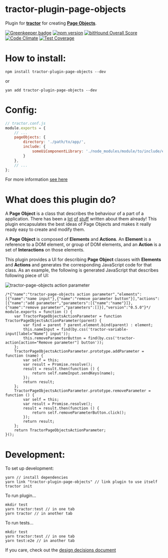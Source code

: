 # tractor-plugin-page-objects

Plugin for [**tractor**](https://github.com/TradeMe/tractor) for creating [**Page Objects**](https://github.com/SeleniumHQ/selenium/wiki/PageObjects).

[![Greenkeeper badge](https://badges.greenkeeper.io/phenomnomnominal/tractor-plugin-page-objects.svg)](https://greenkeeper.io/)
[![npm version](https://img.shields.io/npm/v/tractor-plugin-page-objects.svg)](https://www.npmjs.com/package/tractor-plugin-page-objects)
[![bitHound Overall Score](https://www.bithound.io/github/phenomnomnominal/tractor-plugin-page-objects/badges/score.svg)](https://www.bithound.io/github/phenomnomnominal/tractor-plugin-page-objects)
[![Code Climate](https://codeclimate.com/github/phenomnomnominal/tractor-plugin-page-objects/badges/gpa.svg)](https://codeclimate.com/github/phenomnomnominal/tractor-plugin-page-objects)
[![Test Coverage](https://codeclimate.com/github/phenomnomnominal/tractor-plugin-page-objects/coverage.svg)](https://codeclimate.com/github/phenomnomnominal/tractor-plugin-page-objects/coverage)

# How to install:

`npm install tractor-plugin-page-objects --dev`

or

`yan add tractor-plugin-page-objects --dev`

# Config:

```javascript
// tractor.conf.js
module.exports = {
    // ...
    pageObjects: {
        directory: './path/to/app/',
        include: {
            someUiComponentLibrary: './node_modules/module/to/include/existing/page-objects/from/'
        }
    },
    // ...
};
```

For more information [see here](https://github.com/phenomnomnominal/tractor-plugin-page-objects/tree/master/docs/configuration.md)

# What does this plugin do?

A **Page Object** is a class that describes the behaviour of a part of a application. There has been a [lot](https://github.com/SeleniumHQ/selenium/wiki/PageObjects) [of](https://martinfowler.com/bliki/PageObject.html) [stuff](https://www.pluralsight.com/guides/software-engineering-best-practices/getting-started-with-page-object-pattern-for-your-selenium-tests) written about them already! This plugin encapsulates the best ideas of Page Objects and makes it really ready easy to create and modify them.

A **Page Object** is composed of **Elements** and **Actions**. An **Element** is a reference to a DOM element, or group of DOM elements, and an **Action** is a set of **Interactions** on those elements.

This plugin provides a UI for describing **Page Object** classes with **Elements** and **Actions** and generates the corresponding JavaScript code for that class. As an example, the following is generated JavaScript that describes following piece of UI:

![tractor-page-objects action parameter](https://github.com/phenomnomnominal/tractor-plugin-page-objects/tree/master/docs/assets/tractor-page-objects%20action%20parameter.png)

```
/*{"name":"tractor-page-objects action parameter","elements":[{"name":"name input"},{"name":"remove parameter button"}],"actions":[{"name":"add parameter","parameters":[{"name":"name"}]},{"name":"remove parameter","parameters":[]}],"version":"0.5.0"}*/
module.exports = function () {
    var TractorPageObjectsActionParameter = function TractorPageObjectsActionParameter(parent) {
        var find = parent ? parent.element.bind(parent) : element;
        this.nameInput = find(by.css('tractor-variable-input[label="Name"] input'));
        this.removeParameterButton = find(by.css('tractor-action[action="Remove parameter"] button'));
    };
    TractorPageObjectsActionParameter.prototype.addParameter = function (name) {
        var self = this;
        var result = Promise.resolve();
        result = result.then(function () {
            return self.nameInput.sendKeys(name);
        });
        return result;
    };
    TractorPageObjectsActionParameter.prototype.removeParameter = function () {
        var self = this;
        var result = Promise.resolve();
        result = result.then(function () {
            return self.removeParameterButton.click();
        });
        return result;
    };
    return TractorPageObjectsActionParameter;
}();
```

# Development:

To set up development:

```
yarn // install dependencies
yarn link "tractor-plugin-page-objects" // link plugin to use itself
tractor init
```

To run plugin...

```
mkdir test
yarn tractor:test // in one tab
yarn tractor // in another tab
```

To run tests...

```
mkdir test
yarn tractor:test // in one tab
yarn test:e2e // in another tab
```

If you care, check out the [design decisions document](https://github.com/phenomnomnominal/tractor-plugin-page-objects/tree/master/docs/design%20decisions.md)
